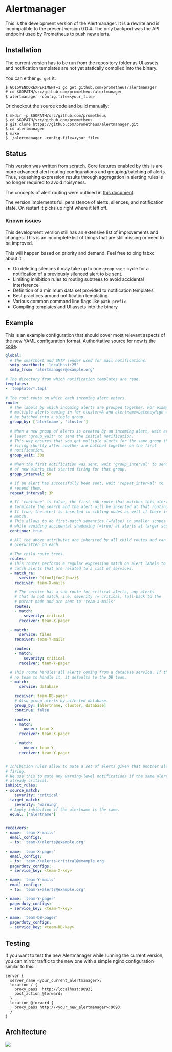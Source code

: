 # Alertmanager

This is the development version of the Alertmanager. It is a rewrite and
is incompatible to the present version 0.0.4. The only backport was the API endpoint used by Prometheus to push new alerts.

## Installation

The current version has to be run from the repository folder as UI assets and notification templates are not yet statically compiled into the binary.

You can either `go get` it:

```
$ GO15VENDOREXPERIMENT=1 go get github.com/prometheus/alertmanager
# cd $GOPATH/src/github.com/prometheus/alertmanager
$ alertmanager -config.file=<your_file>
```

Or checkout the source code and build manually:

```
$ mkdir -p $GOPATH/src/github.com/prometheus
$ cd $GOPATH/src/github.com/prometheus
$ git clone https://github.com/prometheus/alertmanager.git
$ cd alertmanager
$ make
$ ./alertmanager -config.file=<your_file>
```

## Status

This version was written from scratch. Core features enabled by this is are more advanced alert routing configurations and grouping/batching of alerts. Thus, squashing expression results through aggregation in alerting rules is no longer required to avoid noisyness.

The concepts of alert routing were outlined in [this document](https://docs.google.com/document/d/1-4jefGkFo71jlaLo4lHz40ZBoCv9ycBBBbjzbXifGyY/edit?usp=sharing).

The version implements full persistence of alerts, silences, and notification state. On restart it picks up right where it left off.

### Known issues

This development version still has an extensive list of improvements and changes. This is an incomplete list of things that are still missing or need to be improved.

This will happen based on priority and demand. Feel free to ping fabxc about it

* On deleting silences it may take up to one `group_wait` cycle for a notification of a previously silenced alert to be sent.
* Limiting inhibition rules to routing subtrees to avoid accidental interference
* Definition of a minimum data set provided to notification templates
* Best practices around notification templating
* Various common command line flags like `path-prefix`
* Compiling templates and UI assets into the binary

## Example

This is an example configuration that should cover most relevant aspects of the new YAML configuration format. Authoritative source for now is the [code](https://github.com/prometheus/alertmanager/tree/dev/config).

```yaml
global:
  # The smarthost and SMTP sender used for mail notifications.
  smtp_smarthost: 'localhost:25'
  smtp_from: 'alertmanager@example.org'

# The directory from which notification templates are read.
templates: 
- 'template/*.tmpl'

# The root route on which each incoming alert enters.
route:
  # The labels by which incoming alerts are grouped together. For example,
  # multiple alerts coming in for cluster=A and alertname=LatencyHigh would
  # be batched into a single group.
  group_by: ['alertname', 'cluster']
  
  # When a new group of alerts is created by an incoming alert, wait at
  # least 'group_wait' to send the initial notification.
  # This way ensures that you get multiple alerts for the same group that start
  # firing shortly after another are batched together on the first 
  # notification.
  group_wait: 30s

  # When the first notification was sent, wait 'group_interval' to send a betch
  # of new alerts that started firing for that group.
  group_interval: 5m

  # If an alert has successfully been sent, wait 'repeat_interval' to
  # resend them.
  repeat_interval: 3h 

  # If 'continue' is false, the first sub-route that matches this alert will
  # terminate the search and the alert will be inserted at that routing node.
  # If true, the alert is inserted to sibling nodes as well if there is a
  # match.
  # This allows to do first-match semantics (=false) in smaller scopes (e.g. team-level),
  # while avoiding accidental shadowing (=true) at alerts at larger scopes (e.g. company-level)
  continue: true

  # All the above attributes are inherited by all child routes and can 
  # overwritten on each.

  # The child route trees.
  routes:
  # This routes performs a regular expression match on alert labels to
  # catch alerts that are related to a list of services.
  - match_re:
      service: ^(foo1|foo2|baz)$
    receiver: team-X-mails

    # The service has a sub-route for critical alerts, any alerts
    # that do not match, i.e. severity != critical, fall-back to the
    # parent node and are sent to 'team-X-mails'
    routes:
    - match:
        severity: critical
      receiver: team-X-pager

  - match:
      service: files
    receiver: team-Y-mails

    routes:
    - match:
        severity: critical
      receiver: team-Y-pager

  # This route handles all alerts coming from a database service. If there's
  # no team to handle it, it defaults to the DB team.
  - match:
      service: database

    receiver: team-DB-pager
    # Also group alerts by affected database.
    group_by: [alertname, cluster, database]
    continue: false

    routes:
    - match:
        owner: team-X
      receiver: team-X-pager

    - match:
        owner: team-Y
      receiver: team-Y-pager


# Inhibition rules allow to mute a set of alerts given that another alert is
# firing.
# We use this to mute any warning-level notifications if the same alert is 
# already critical.
inhibit_rules:
- source_match:
    severity: 'critical'
  target_match:
    severity: 'warning'
  # Apply inhibition if the alertname is the same.
  equal: ['alertname']


receivers:
- name: 'team-X-mails'
  email_configs:
  - to: 'team-X+alerts@example.org'

- name: 'team-X-pager'
  email_configs:
  - to: 'team-X+alerts-critical@example.org'
  pagerduty_configs:
  - service_key: <team-X-key>

- name: 'team-Y-mails'
  email_configs:
  - to: 'team-Y+alerts@example.org'

- name: 'team-Y-pager'
  pagerduty_configs:
  - service_key: <team-Y-key>

- name: 'team-DB-pager'
  pagerduty_configs:
  - service_key: <team-DB-key>
```

## Testing

If you want to test the new Alertmanager while running the current version, you can mirror traffic to the new one with a simple nginx configuration similar to this:

```
server {
  server_name <your_current_alertmanager>;
  location / {
    proxy_pass  http://localhost:9093;
    post_action @forward;
  }
  location @forward {
    proxy_pass http://<your_new_alertmanager>:9093; 
  }
}
```

## Architecture

![](https://raw.githubusercontent.com/prometheus/alertmanager/4e6695682acd2580773a904e4aa2e3b927ee27b7/doc/arch.jpg)

